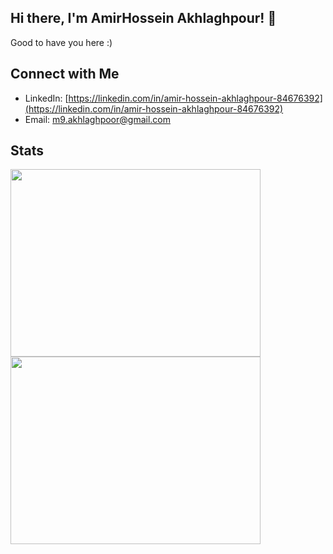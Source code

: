 ## Hi there, I'm AmirHossein Akhlaghpour! 👋

Good to have you here :)

## Connect with Me

- LinkedIn: [https://linkedin.com/in/amir-hossein-akhlaghpour-84676392](https://linkedin.com/in/amir-hossein-akhlaghpour-84676392)
- Email: [m9.akhlaghpoor@gmail.com](mailto:m9.akhlaghpoor@gmail.com)

<!-- 
## Github Stats

![Your GitHub Stats](https://github-readme-stats.vercel.app/api?username=mehrbod2002&show_icons=true&theme=radical)
 -->
## Stats
<div>
<img height=300 width=400 src="https://wakatime.com/share/@e5595a3f-1ffe-4653-bd44-86e167479251/a023d13d-73d4-4077-8930-f4aa065ef9ad.png" />
<img height=300 width=400 src="https://wakatime.com/share/@e5595a3f-1ffe-4653-bd44-86e167479251/c6befbcb-9ce1-4edd-ac15-8de123b2c763.svg"/>
  </div>
